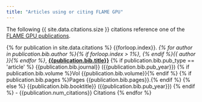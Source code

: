 ```yaml
---
title: "Articles using or citing FLAME GPU"
---
```


The following {{ site.data.citations.size }} citations reference one of the [FLAME GPU publications](/publications/).

{% for publication in site.data.citations %}
 {{forloop.index}}. *{% for author in publication.bib.author %}{% if forloop.index > 1%}, {% endif %}{{ author }}{% endfor %}*, [**{{publication.bib.title}}**]({{publication.pub_url}}) {% if publication.bib.pub_type == 'article' %} {{publication.bib.journal}} ({{publication.bib.pub_year}}) {% if publication.bib.volume %}Vol {{publication.bib.volume}}{% endif %} {% if publication.bib.pages %}Pages {{publication.bib.pages}}.{% endif %} {% else %} {{publication.bib.booktitle}} ({{publication.bib.pub_year}}) {% endif %} - {{publication.num_citations}} Citations
{% endfor %}